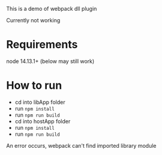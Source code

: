 This is a demo of webpack dll plugin

Currently not working

# Requirements

node 14.13.1+ (below may still work)

# How to run
 - cd into libApp folder
 - run `npm install`
 - run `npm run build`
 - cd into hostApp folder
 - run `npm install`
 - run `npm run build`

 An error occurs, webpack can't find imported library module

